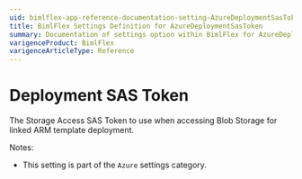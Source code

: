 ```yaml
---
uid: bimlflex-app-reference-documentation-setting-AzureDeploymentSasToken
title: BimlFlex Settings Definition for AzureDeploymentSasToken
summary: Documentation of settings option within BimlFlex for AzureDeploymentSasToken
varigenceProduct: BimlFlex
varigenceArticleType: Reference
---
```


# Deployment SAS Token

The Storage Access SAS Token to use when accessing Blob Storage for linked ARM template deployment.

Notes:

* This setting is part of the `Azure` settings category.

